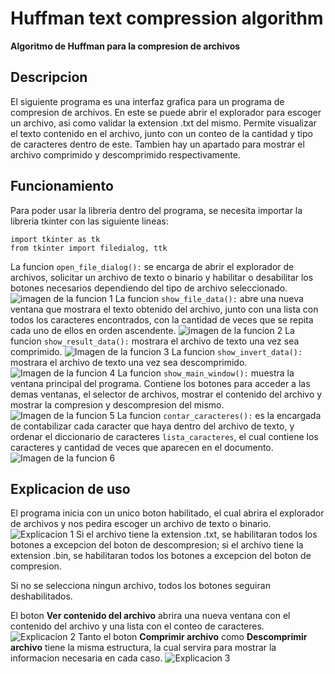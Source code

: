 # Huffman text compression algorithm
**Algoritmo de Huffman para la compresion de archivos**
## Descripcion
El siguiente programa es una interfaz grafica para un programa de compresion de archivos. En este se puede abrir el explorador para escoger un archivo, asi como validar la extension .txt del mismo. Permite visualizar el texto contenido en el archivo, junto con un conteo de la cantidad y tipo de caracteres dentro de este. Tambien hay un apartado para mostrar el archivo comprimido y descomprimido respectivamente.
## Funcionamiento
Para poder usar la libreria dentro del programa, se necesita importar  la libreria tkinter con las siguiente lineas:
```
import tkinter as tk
from tkinter import filedialog, ttk
```
La funcion `open_file_dialog():` se encarga de abrir el explorador de archivos, solicitar un archivo de texto o binario y habilitar o desabilitar los botones necesarios dependiendo del tipo de archivo seleccionado.
![imagen de la funcion 1](https://i.imgur.com/ltHRagu.png)
La funcion `show_file_data():` abre una nueva ventana que mostrara el texto obtenido del archivo, junto con una lista con todos los caracteres encontrados, con la cantidad de veces que se repita cada uno de ellos en orden ascendente.
![imagen de la funcion 2](https://i.imgur.com/KM9mfqz.png)
La funcion `show_result_data():` mostrara el archivo de texto una vez sea comprimido.
![Imagen de la funcion 3](https://i.imgur.com/K54DMPC.png)
La funcion `show_invert_data():` mostrara el archivo de texto una vez sea descomprimido.
![Imagen de la funcion 4](https://i.imgur.com/Tpp65bX.png)
La funcion `show_main_window():` muestra la ventana principal del programa. Contiene los botones para acceder a las demas ventanas, el selector de archivos, mostrar el contenido del archivo y mostrar la compresion  y descompresion del mismo.
![Imagen de la funcion 5](https://i.imgur.com/B7jOLGR.png)
La funcion `contar_caracteres():` es la encargada de contabilizar cada caracter que haya dentro del archivo de texto, y ordenar el diccionario de caracteres `lista_caracteres`, el cual contiene los caracteres y cantidad de veces que aparecen en el documento.
![Imagen de la funcion 6](https://i.imgur.com/yJKv60i.png)

## Explicacion de uso
El programa inicia con un unico boton habilitado, el cual abrira el explorador de archivos y nos pedira escoger un archivo de texto o binario.
![Explicacion 1](https://i.imgur.com/PykkuuD.png)
Si el archivo tiene la extension .txt, se habilitaran todos los botones a excepcion del boton de descompresion; si el archivo tiene la extension .bin, se habilitaran todos los botones a excepcion del boton de compresion.

Si no se selecciona ningun archivo, todos los botones seguiran deshabilitados.

El boton **Ver contenido del archivo** abrira una nueva ventana con el contenido del archivo y una lista con el conteo de caracteres.
![Explicacion 2](https://i.imgur.com/LYaLf5Q.png)
Tanto el boton **Comprimir archivo** como **Descomprimir archivo** tiene la misma estructura, la cual servira para mostrar la informacion necesaria en cada caso.
![Explicacion 3](https://i.imgur.com/bD747hB.png)
